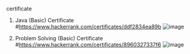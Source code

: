 certificate 


1) Java (Basic) Certificate                   #https://www.hackerrank.com/certificates/ddf2834ea89b 
![image](https://user-images.githubusercontent.com/91301190/147399126-24636199-d56a-4669-a352-d903ec798082.png)


2) Problem Solving (Basic) Certificate       #https://www.hackerrank.com/certificates/8960327337f6
![image](https://user-images.githubusercontent.com/91301190/147399163-88d5cd24-7544-4c51-a596-ac599d661c05.png)
